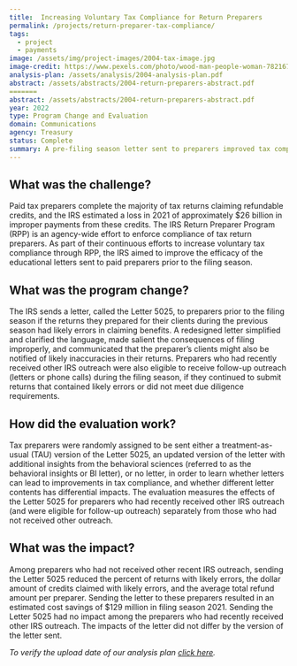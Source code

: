 ```yaml
---
title:  Increasing Voluntary Tax Compliance for Return Preparers
permalink: /projects/return-preparer-tax-compliance/
tags: 
  - project 
  - payments 
image: /assets/img/project-images/2004-tax-image.jpg  
image-credit: https://www.pexels.com/photo/wood-man-people-woman-7821676/
analysis-plan: /assets/analysis/2004-analysis-plan.pdf
abstract: /assets/abstracts/2004-return-preparers-abstract.pdf
=======
abstract: /assets/abstracts/2004-return-preparers-abstract.pdf
year: 2022  
type: Program Change and Evaluation
domain: Communications
agency: Treasury
status: Complete
summary: A pre-filing season letter sent to preparers improved tax compliance
---
```

## What was the challenge?
Paid tax preparers complete the majority of tax returns claiming refundable credits, and the IRS estimated a loss in 2021 of approximately $26 billion in improper payments from these credits. The IRS Return Preparer Program (RPP) is an agency-wide effort to enforce compliance of tax return preparers. As part of their continuous efforts to increase voluntary tax compliance through RPP, the IRS aimed to improve the efficacy of the educational letters sent to paid preparers prior to the filing season.

## What was the program change?
The IRS sends a letter, called the Letter 5025, to preparers prior to the filing season if the returns they prepared for their clients during the previous season had likely errors in claiming benefits. A redesigned letter simplified and clarified the language, made salient the consequences of filing improperly, and communicated that the preparer’s clients might also be notified of likely inaccuracies in their returns. Preparers who had recently received other IRS outreach were also eligible to receive follow-up outreach (letters or phone calls) during the filing season, if they continued to submit returns that contained likely errors or did not meet due diligence requirements. 

## How did the evaluation work?
Tax preparers were randomly assigned to be sent either a treatment-as-usual (TAU) version of the Letter 5025, an updated version of the letter with additional insights from the behavioral sciences (referred to as the behavioral insights or BI letter), or no letter, in order to learn whether letters can lead to improvements in tax compliance, and whether different letter contents has differential impacts.  The evaluation measures the effects of the Letter 5025 for preparers who had recently received other IRS outreach (and were eligible for follow-up outreach) separately from those who had not received other outreach. 

## What was the impact?
Among preparers who had not received other recent IRS outreach, sending the Letter 5025 reduced the percent of returns with likely errors, the dollar amount of credits claimed with likely errors, and the average total refund amount per preparer.  Sending the letter to these preparers resulted in an estimated cost savings of $129 million in filing season 2021. Sending the Letter 5025 had no impact among the preparers who had recently received other IRS outreach. The impacts of the letter did not differ by the version of the letter sent.

<i>To verify the upload date of our analysis plan <a href="https://github.com/gsa-oes/office-of-evaluation-sciences/commits/master/assets/analysis/2004-analysis-plan.pdf">click here</a>.</i> 
